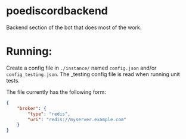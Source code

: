 # poediscordbackend
Backend section of the bot that does most of the work.

Running:
====
Create a config file in `./instance/` named `config.json` and/or `config_testing.json`. The _testing config file is read when running unit tests.

The file currently has the following form:
```json
{
    "broker": {
        "type": "redis",
        "uri": "redis://myserver.example.com"
    }
}
```